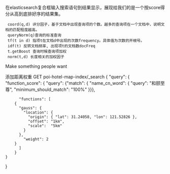 在elasticsearch复合框输入搜索语句到结果显示，展现给我们的是一个按score得分从高到底排好序的结果集。


     coord(q,d) 评分因子，基于文档中出现查询项的个数。越多的查询项在一个文档中，说明文档的匹配程度越高。
     queryNorm(q)查询的标准查询
     tf(t in d) 指项t在文档d中出现的次数frequency。具体值为次数的开根号。
     idf(t) 反转文档频率, 出现项t的文档数docFreq
     t.getBoost 查询时候查询项加权
     norm(t,d) 长度相关的加权因子

Make something people want


添加距离权重 
GET poi-hotel-map-index/_search
{
    "query": {
        "function_score": {
          "query": {"match": {
             "name_cn_word": {
                "query":                "和颐至尊",
                "minimum_should_match": "100%"
            }}},
 
          "functions": [
        {
          "gauss": {
            "location": { 
              "origin": { "lat": 31.24058, "lon": 121.52826 },
              "offset": "1km",
              "scale":  "5km"
            }
          },
            "weight": 2
        }
          ]
        }
    }
}